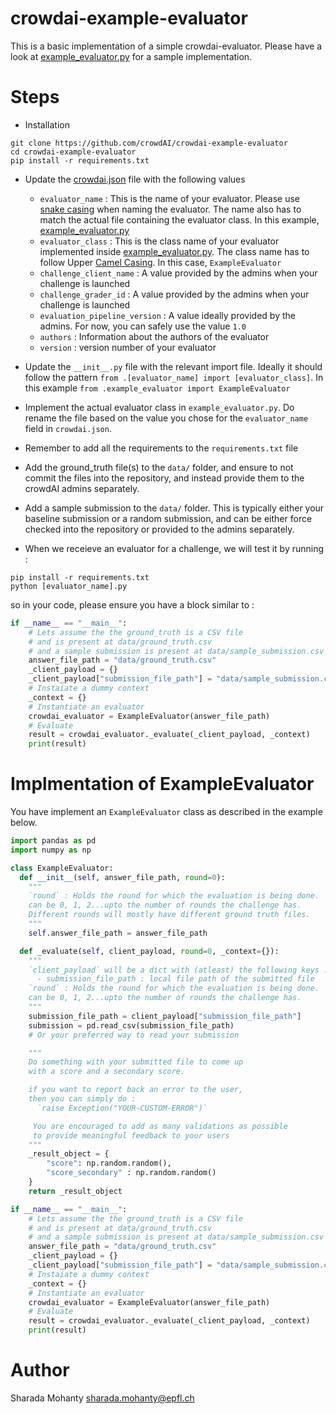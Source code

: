 # crowdai-example-evaluator

This is a basic implementation of a simple crowdai-evaluator.
Please have a look at [example_evaluator.py](example_evaluator.py) for a sample implementation.

# Steps
* Installation
```
git clone https://github.com/crowdAI/crowdai-example-evaluator
cd crowdai-example-evaluator
pip install -r requirements.txt
```
* Update the [crowdai.json](crowdai.json) file with the following values
  - `evaluator_name` : This is the name of your evaluator. Please use [snake casing](https://en.wikipedia.org/wiki/Snake_case) when naming the evaluator. The name also has to match the actual file containing the evaluator class. In this example, [example_evaluator.py](example_evaluator.py)
  - `evaluator_class` : This is the class name of your evaluator implemented inside [example_evaluator.py](example_evaluator.py). The class name has to follow Upper [Camel Casing](https://en.wikipedia.org/wiki/Camel_case). In this case, `ExampleEvaluator`
  - `challenge_client_name` : A value provided by the admins when your challenge is launched
  - `challenge_grader_id` : A value provided by the admins when your challenge is launched
  - `evaluation_pipeline_version` : A value ideally provided by the admins. For now, you can safely use the value `1.0`
  - `authors` : Information about the authors of the evaluator
  - `version` : version number of your evaluator

* Update the `__init__.py` file with the relevant import file. Ideally it should follow the pattern `from .[evaluator_name] import [evaluator_class]`. In this example `from .example_evaluator import ExampleEvaluator`

* Implement the actual evaluator class in `example_evaluator.py`. Do rename the file based on the value you chose for the `evaluator_name` field in `crowdai.json`.
* Remember to add all the requirements to the `requirements.txt` file
* Add the ground_truth file(s) to the `data/` folder, and ensure to not commit the files into the repository, and instead provide them to the crowdAI admins separately.
* Add a sample submission to the `data/` folder. This is typically either your baseline submission or a random submission, and can be either force checked into the repository or provided to the admins separately.
* When we receieve an evaluator for a challenge, we will test it by running :
```
pip install -r requirements.txt
python [evaluator_name].py
```
so in your code, please ensure you have a block similar to :
```python
if __name__ == "__main__":
    # Lets assume the the ground_truth is a CSV file
    # and is present at data/ground_truth.csv
    # and a sample submission is present at data/sample_submission.csv
    answer_file_path = "data/ground_truth.csv"
    _client_payload = {}
    _client_payload["submission_file_path"] = "data/sample_submission.csv"
    # Instaiate a dummy context
    _context = {}
    # Instantiate an evaluator
    crowdai_evaluator = ExampleEvaluator(answer_file_path)
    # Evaluate
    result = crowdai_evaluator._evaluate(_client_payload, _context)
    print(result)

```

# Implmentation of ExampleEvaluator

You have implement an `ExampleEvaluator` class as described in the example below.

```python
import pandas as pd
import numpy as np

class ExampleEvaluator:
  def __init__(self, answer_file_path, round=0):
    """
    `round` : Holds the round for which the evaluation is being done. 
    can be 0, 1, 2...upto the number of rounds the challenge has.
    Different rounds will mostly have different ground truth files.
    """
    self.answer_file_path = answer_file_path

  def _evaluate(self, client_payload, round=0, _context={}):
    """
    `client_payload` will be a dict with (atleast) the following keys :
      - submission_file_path : local file path of the submitted file
    `round` : Holds the round for which the evaluation is being done. 
    can be 0, 1, 2...upto the number of rounds the challenge has.
    """
    submission_file_path = client_payload["submission_file_path"]
    submission = pd.read_csv(submission_file_path)
    # Or your preferred way to read your submission

    """
    Do something with your submitted file to come up
    with a score and a secondary score.

    if you want to report back an error to the user,
    then you can simply do :
      `raise Exception("YOUR-CUSTOM-ERROR")`

     You are encouraged to add as many validations as possible
     to provide meaningful feedback to your users
    """
    _result_object = {
        "score": np.random.random(),
        "score_secondary" : np.random.random()
    }
    return _result_object

if __name__ == "__main__":
    # Lets assume the the ground_truth is a CSV file
    # and is present at data/ground_truth.csv
    # and a sample submission is present at data/sample_submission.csv
    answer_file_path = "data/ground_truth.csv"
    _client_payload = {}
    _client_payload["submission_file_path"] = "data/sample_submission.csv"
    # Instaiate a dummy context
    _context = {}
    # Instantiate an evaluator
    crowdai_evaluator = ExampleEvaluator(answer_file_path)
    # Evaluate
    result = crowdai_evaluator._evaluate(_client_payload, _context)
    print(result)
```

# Author
Sharada Mohanty <sharada.mohanty@epfl.ch>   
